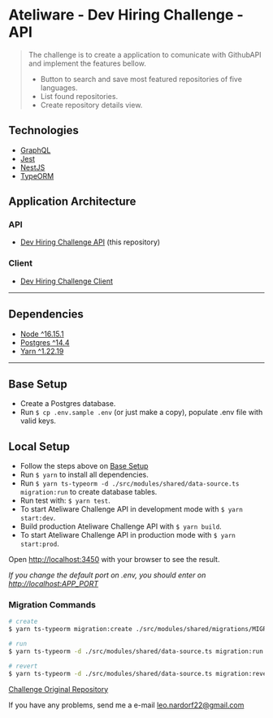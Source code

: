 # Ateliware - Dev Hiring Challenge - API

> The challenge is to create a application to comunicate with GithubAPI and implement the features bellow.
>
> - Button to search and save most featured repositories of five languages.
> - List found repositories.
> - Create repository details view.

## Technologies

- [GraphQL](https://graphql.org)
- [Jest](https://jestjs.io/pt-BR/)
- [NestJS](https://nestjs.com)
- [TypeORM](https://typeorm.io)

## Application Architecture

### API

- [Dev Hiring Challenge API](https://github.com/Leonardo-Figueiredo/dev-hiring-challenge/tree/main) (this repository)

### Client

- [Dev Hiring Challenge Client](https://github.com/Leonardo-Figueiredo/dev-hiring-challenge-frontend)

---

## Dependencies

- [Node ^16.15.1](https://nodejs.org/dist/v16.15.1/docs/api/)
- [Postgres ^14.4](https://www.postgresql.org)
- [Yarn ^1.22.19](https://yarnpkg.com)

---

## Base Setup

- Create a Postgres database.
- Run `$ cp .env.sample .env` (or just make a copy), populate .env file with valid keys.

## Local Setup

- Follow the steps above on [Base Setup](#base-setup)
- Run `$ yarn` to install all dependencies.
- Run `$ yarn ts-typeorm -d ./src/modules/shared/data-source.ts migration:run` to create database tables.
- Run test with: `$ yarn test`.
- To start Ateliware Challenge API in development mode with `$ yarn start:dev`.
- Build production Ateliware Challenge API with `$ yarn build`.
- To start Ateliware Challenge API in production mode with `$ yarn start:prod`.

Open [http://localhost:3450](http://localhost:3450) with your browser to see the result.

_If you change the default port on .env, you should enter on <http://localhost:APP_PORT>_

### Migration Commands

```bash
# create
$ yarn ts-typeorm migration:create ./src/modules/shared/migrations/MIGRATION_NAME

# run
$ yarn ts-typeorm -d ./src/modules/shared/data-source.ts migration:run

# revert
$ yarn ts-typeorm -d ./src/modules/shared/data-source.ts migration:revert

```

[Challenge Original Repository](https://github.com/ateliware/dev-hiring-challenge)

If you have any problems, send me a e-mail [leo.nardorf22@gmail.com](mailto:leo.nardorf22@gmail.com)
